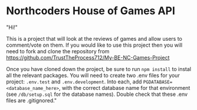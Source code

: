 # Northcoders House of Games API

"Hi!"

This is a project that will look at the reviews of games and allow users to comment/vote on them.
If you would like to use this project then you will need to fork and clone the repository from https://github.com/TrustTheProcess712/My-BE-NC-Games-Project

Once you have cloned down the project, be sure to run `npm install` to instal all the relevant packages.
You will need to create two .env files for your project: `.env.test` and `.env.development`. Into each, add `PGDATABASE=<database_name_here>`, with the correct database name for that environment (see `/db/setup.sql` for the database names). Double check that these .env files are .gitignored."
